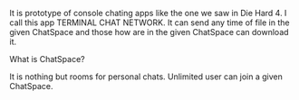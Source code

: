 It is prototype of console chating apps like the one we saw in Die Hard 4. I call this app TERMINAL CHAT NETWORK. It can send any time of file in the given ChatSpace and those how are in the given ChatSpace can download it.

What is ChatSpace?

It is nothing but rooms for personal chats. Unlimited user can join a given ChatSpace.


